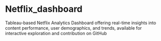 # Netflix_dashboard
Tableau-based Netflix Analytics Dashboard offering real-time insights into content performance, user demographics, and trends, available for interactive exploration and contribution on GitHub
